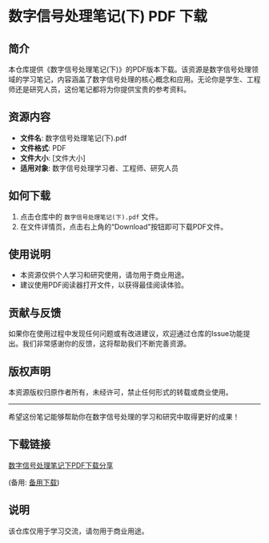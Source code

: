 # 数字信号处理笔记(下) PDF 下载

## 简介

本仓库提供《数字信号处理笔记(下)》的PDF版本下载。该资源是数字信号处理领域的学习笔记，内容涵盖了数字信号处理的核心概念和应用。无论你是学生、工程师还是研究人员，这份笔记都将为你提供宝贵的参考资料。

## 资源内容

- **文件名**: 数字信号处理笔记(下).pdf
- **文件格式**: PDF
- **文件大小**: [文件大小]
- **适用对象**: 数字信号处理学习者、工程师、研究人员

## 如何下载

1. 点击仓库中的 `数字信号处理笔记(下).pdf` 文件。
2. 在文件详情页，点击右上角的“Download”按钮即可下载PDF文件。

## 使用说明

- 本资源仅供个人学习和研究使用，请勿用于商业用途。
- 建议使用PDF阅读器打开文件，以获得最佳阅读体验。

## 贡献与反馈

如果你在使用过程中发现任何问题或有改进建议，欢迎通过仓库的Issue功能提出。我们非常感谢你的反馈，这将帮助我们不断完善资源。

## 版权声明

本资源版权归原作者所有，未经许可，禁止任何形式的转载或商业使用。

---

希望这份笔记能够帮助你在数字信号处理的学习和研究中取得更好的成果！

## 下载链接
[数字信号处理笔记下PDF下载分享](https://pan.quark.cn/s/1c7331c2e56a) 

(备用: [备用下载](https://pan.baidu.com/s/1x1n-br0Y0TBFf51rvzjcIA?pwd=1234))

## 说明

该仓库仅用于学习交流，请勿用于商业用途。
